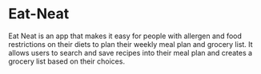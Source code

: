 # Eat-Neat
Eat Neat is an app that makes it easy for people with allergen and food restrictions on their diets to plan their weekly meal plan and grocery list. It allows users to search and save recipes into their meal plan and creates a grocery list based on their choices.
